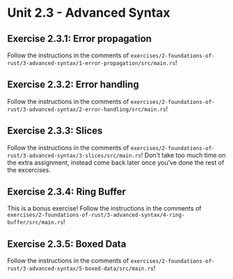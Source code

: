 # Unit 2.3 - Advanced Syntax

## Exercise 2.3.1: Error propagation

Follow the instructions in the comments of `exercises/2-foundations-of-rust/3-advanced-syntax/1-error-propagation/src/main.rs`!
## Exercise 2.3.2: Error handling

Follow the instructions in the comments of `exercises/2-foundations-of-rust/3-advanced-syntax/2-error-handling/src/main.rs`!
## Exercise 2.3.3: Slices

Follow the instructions in the comments of `exercises/2-foundations-of-rust/3-advanced-syntax/3-slices/src/main.rs`!
Don't take too much time on the extra assignment, instead come back later once
you've done the rest of the excercises.
## Exercise 2.3.4: Ring Buffer

This is a bonus exercise! Follow the instructions in the comments of
`exercises/2-foundations-of-rust/3-advanced-syntax/4-ring-buffer/src/main.rs`!
## Exercise 2.3.5: Boxed Data

Follow the instructions in the comments of `exercises/2-foundations-of-rust/3-advanced-syntax/5-boxed-data/src/main.rs`!
